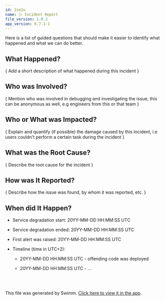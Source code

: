 ```yaml
---
id: 2so2u
name: 🩺 Incident Report
file_version: 1.0.2
app_version: 0.7.1-1
---
```


Here is a list of guided questions that should make it easier to identify what happened and what we can do better.

## What Happened?

{ Add a short description of what happened during this incident }

## Who was Involved?

{ Mention who was involved in debugging and investigating the issue, this can be anonymous as well, e.g engineers from this or that team }

## Who or What was Impacted?

{ Explain and quantify (if possible) the damage caused by this incident, i.e users couldn't perform a certain task during the incident }

## What was the Root Cause?

{ Describe the root cause for the incident }

## How was It Reported?

{ Describe how the issue was found, by whom it was reported, etc. }

## When did It Happen?

*   Service degradation start: 20YY-MM-DD HH:MM:SS UTC
    
*   Service degradation ended: 20YY-MM-DD HH:MM:SS UTC
    
*   First alert was raised: 20YY-MM-DD HH:MM:SS UTC
    
*   Timeline (time in UTC+2):
    
    *   20YY-MM-DD HH:MM:SS UTC - offending code was deployed
        
    *   20YY-MM-DD HH:MM:SS UTC - ...

<br/>



<br/>

This file was generated by Swimm. [Click here to view it in the app](https://app.swimm.io/repos/Z2l0aHViJTNBJTNBdGVtcGxhdGVzJTNBJTNBc3dpbW1pbw==/docs/2so2u).